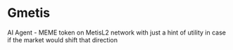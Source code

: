 # Gmetis

AI Agent - MEME token on MetisL2 network with just a hint of utility in case if the market would shift that direction